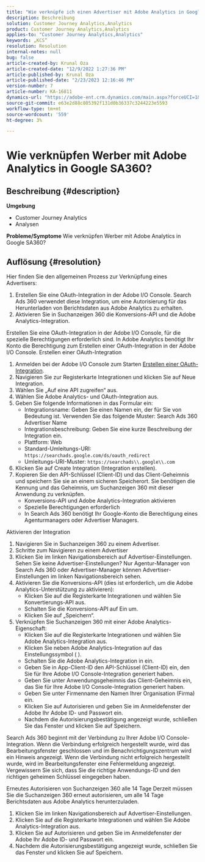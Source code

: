 ```yaml
---
title: "Wie verknüpfe ich einen Advertiser mit Adobe Analytics in Google SA360?"
description: Beschreibung
solution: Customer Journey Analytics,Analytics
product: Customer Journey Analytics,Analytics
applies-to: "Customer Journey Analytics,Analytics"
keywords: „KCS“
resolution: Resolution
internal-notes: null
bug: false
article-created-by: Krunal Oza
article-created-date: "12/9/2022 1:27:36 PM"
article-published-by: Krunal Oza
article-published-date: "2/23/2023 12:16:46 PM"
version-number: 7
article-number: KA-16811
dynamics-url: "https://adobe-ent.crm.dynamics.com/main.aspx?forceUCI=1&pagetype=entityrecord&etn=knowledgearticle&id=1c9ce939-c577-ed11-81aa-6045bd006149"
source-git-commit: e63e2d88c805392f131d0b36337c3244223e5593
workflow-type: tm+mt
source-wordcount: '559'
ht-degree: 3%

---
```


# Wie verknüpfen Werber mit Adobe Analytics in Google SA360?

## Beschreibung {#description}

<b>Umgebung</b>
- Customer Journey Analytics
- Analysen



<b>Probleme/Symptome</b>
Wie verknüpfen Werber mit Adobe Analytics in Google SA360?


## Auflösung {#resolution}


Hier finden Sie den allgemeinen Prozess zur Verknüpfung eines Advertisers:

1. Erstellen Sie eine OAuth-Integration in der Adobe I/O Console. Search Ads 360 verwendet diese Integration, um eine Autorisierung für das Herunterladen von Berichtsdaten aus Adobe Analytics zu erhalten.
2. Aktivieren Sie in Suchanzeigen 360 die Konversions-API und die Adobe Analytics-Integration.


Erstellen Sie eine OAuth-Integration in der Adobe I/O Console, für die spezielle Berechtigungen erforderlich sind. In Adobe Analytics benötigt Ihr Konto die Berechtigung zum Erstellen einer OAuth-Integration in der Adobe I/O Console. Erstellen einer OAuth-Integration

1. Anmelden bei der Adobe I/O Console zum Starten [Erstellen einer OAuth-Integration](https://developer.adobe.com/developer-console/docs/guides/#!AdobeDocs/adobeio-auth/master/AuthenticationOverview/OAuthIntegration.md).
2. Navigieren Sie zur Registerkarte Integrationen und klicken Sie auf Neue Integration.
3. Wählen Sie „Auf eine API zugreifen“ aus.
4. Wählen Sie Adobe Analytics- und OAuth-Integration aus.
5. Geben Sie folgende Informationen in das Formular ein:
   - Integrationsname: Geben Sie einen Namen ein, der für Sie von Bedeutung ist. Verwenden Sie das folgende Muster: Search Ads 360 Advertiser Name
   - Integrationsbeschreibung: Geben Sie eine kurze Beschreibung der Integration ein.
   - Plattform: Web
   - Standard-Umleitungs-URI: `https://searchads.google.com/ds/oauth_redirect`
   - Umleitungs-URI-Muster: `https://searchads\\.google\\.com`
6. Klicken Sie auf Create Integration (Integration erstellen).
7. Kopieren Sie den API-Schlüssel (Client-ID) und das Client-Geheimnis und speichern Sie sie an einem sicheren Speicherort. Sie benötigen die Kennung und das Geheimnis, um Suchanzeigen 360 mit dieser Anwendung zu verknüpfen.
   - Konversions-API und Adobe Analytics-Integration aktivieren
   - Spezielle Berechtigungen erforderlich
   - In Search Ads 360 benötigt Ihr Google-Konto die Berechtigung eines Agenturmanagers oder Advertiser Managers.


Aktivieren der Integration

1. Navigieren Sie in Suchanzeigen 360 zu einem Advertiser.
2. Schritte zum Navigieren zu einem Advertiser
3. Klicken Sie im linken Navigationsbereich auf Advertiser-Einstellungen.    Sehen Sie keine Advertiser-Einstellungen? Nur Agentur-Manager von Search Ads 360 oder Advertiser-Manager können Advertiser-Einstellungen im linken Navigationsbereich sehen.
4. Aktivieren Sie die Konversions-API (dies ist erforderlich, um die Adobe Analytics-Unterstützung zu aktivieren):
   - Klicken Sie auf die Registerkarte Integrationen und wählen Sie Konvertierungs-API aus.
   - Schalten Sie die Konversions-API auf Ein um.
   - Klicken Sie auf „Speichern“.
5. Verknüpfen Sie Suchanzeigen 360 mit einer Adobe Analytics-Eigenschaft:
   - Klicken Sie auf die Registerkarte Integrationen und wählen Sie Adobe Analytics-Integration aus.
   - Klicken Sie neben Adobe Analytics-Integration auf das Einstellungssymbol ( ).
   - Schalten Sie die Adobe Analytics-Integration in ein.
   - Geben Sie in App-Client-ID den API-Schlüssel (Client-ID) ein, den Sie für Ihre Adobe I/O Console-Integration generiert haben.
   - Geben Sie unter Anwendungsgeheimnis das Client-Geheimnis ein, das Sie für Ihre Adobe I/O Console-Integration generiert haben.
   - Geben Sie unter Firmenname den Namen Ihrer Organisation (Firma) ein.
   - Klicken Sie auf Autorisieren und geben Sie im Anmeldefenster der Adobe Ihr Adobe ID- und Passwort ein.
   - Nachdem die Autorisierungsbestätigung angezeigt wurde, schließen Sie das Fenster und klicken Sie auf Speichern.


Search Ads 360 beginnt mit der Verbindung zu Ihrer Adobe I/O Console-Integration. Wenn die Verbindung erfolgreich hergestellt wurde, wird das Bearbeitungsfenster geschlossen und im Benachrichtigungszentrum wird ein Hinweis angezeigt. Wenn die Verbindung nicht erfolgreich hergestellt wurde, wird im Bearbeitungsfenster eine Fehlermeldung angezeigt. Vergewissern Sie sich, dass Sie die richtige Anwendungs-ID und den richtigen geheimen Schlüssel eingegeben haben.

Erneutes Autorisieren von Suchanzeigen 360 alle 14 Tage Derzeit müssen Sie die Suchanzeigen 360 erneut autorisieren, um alle 14 Tage Berichtsdaten aus Adobe Analytics herunterzuladen.

1. Klicken Sie im linken Navigationsbereich auf Advertiser-Einstellungen.
2. Klicken Sie auf die Registerkarte Integrationen und wählen Sie Adobe Analytics-Integration aus.
3. Klicken Sie auf Autorisieren und geben Sie im Anmeldefenster der Adobe Ihr Adobe ID- und Passwort ein.
4. Nachdem die Autorisierungsbestätigung angezeigt wurde, schließen Sie das Fenster und klicken Sie auf Speichern.


